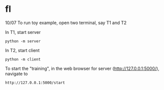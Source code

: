 # fl

10/07
To run toy example, open two terminal, say T1 and T2

In T1, start server
```shell
python -m server
```

In T2, start client
```shell
python -m client
```

To start the "training", in the web browser for server (http://127.0.0.1:5000/), navigate to 
```
http://127.0.0.1:5000/start
```